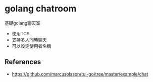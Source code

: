 # golang chatroom

基礎golang聊天室
- 使用TCP
- 支持多人同時聊天
- 可以設定使用者名稱

## References
 - https://github.com/marcusolsson/tui-go/tree/master/example/chat
